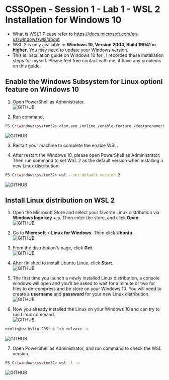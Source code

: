 # CSSOpen - Session 1 - Lab 1 - WSL 2 Installation for Windows 10

- What is WSL? Please refer to https://docs.microsoft.com/en-us/windows/wsl/about <br> 
- WSL 2 is only available in **Windows 10, Version 2004, Build 19041 or higher**. You may need to update your Windows version.
- This is installation guide on Windows 10 for <Windows Subsystem for Linux>, I recorded these installation steps for myself. Please feel free contact with me, if have any problems on this guide. 

## Enable the Windows Subsystem for Linux optionl feature on Windows 10

1. Open PowerShell as Administrator.<br> 
![GITHUB](https://github.com/neolin-ms/CSSOpenWSL2/WSL2Image/1_1.PNG "1_1")<br>

2. Run command.<br>
```sh
PS C:\windows\system32> dism.exe /online /enable-feature /featurename:Microsoft-Windows-Subsystem-Linux /all /norestart 
``` 
![GITHUB](https://github.com/neolin-ms/CSSOpenWSL2/WSL2Image/1_2.PNG "1_2")<br>

3. Restart your machine to complete the enable WSL.<br>

4. After restart the Windows 10, please open PowerShell as Administrator. Then run command to set WSL 2 as the default version when installing a new Linux distribution.<br> 
```sh
PS C:\windows\system32> wsl --set-default-version 2 
``` 
![GITHUB](https://github.com/neolin-ms/CSSOpenWSL2/WSL2Image/1_3.PNG "1_3")<br>

## Install Linux distribution on WSL 2

1. Open the Microsoft Store and select your favorite Linux distribution via **Windows logo key** + **s**. Then enter the store, and click **Open**.<br>
![GITHUB](https://github.com/neolin-ms/CSSOpenWSL2/WSL2Image/2_1.PNG "2_1")<br>

2. Go to **Microsoft** > **Linux for Windows**. Then click **Ubuntu**.<br> 
![GITHUB](https://github.com/neolin-ms/CSSOpenWSL2/WSL2Image/2_2.PNG "2_2")<br>

3. From the distribution's page, click **Get**.<br> 
![GITHUB](https://github.com/neolin-ms/CSSOpenWSL2/WSL2Image/2_3.PNG "2_3")<br>

4. After finished to install Ubuntu Linux, click **Start**.<br> 
![GITHUB](https://github.com/neolin-ms/CSSOpenWSL2/WSL2Image/2_4.PNG "2_4")<br>

5. The first time you launch a newly installed Linux distribution, a console windows will open and you'll be asked to wait for a minute or two for files to de-compress and be store on your Windows 10. You will need to create a **username** and **password** for your new Linux distribution.<br> 
![GITHUB](https://github.com/neolin-ms/CSSOpenWSL2/WSL2Image/2_5.PNG "2_5")<br>

6. Now you already installed the Linux on your Windows 10 and can try to run Linux command.<br> 
![GITHUB](https://github.com/neolin-ms/CSSOpenWSL2/WSL2Image/2_6.PNG "2_6")<br>

```sh
neolin@tw-hslin-205:~$ lsb_release -a
```
![GITHUB](https://github.com/neolin-ms/CSSOpenWSL2/WSL2Image/2_7.PNG "2_7")<br>

7. Open PowerShell as Administrator, and run command to check the WSL version.
```sh
PS C:\windows\system32> wsl -l -v 
```
![GITHUB](https://github.com/neolin-ms/CSSOpenWSL2/WSL2Image/2_8.PNG "2_8")<br>
